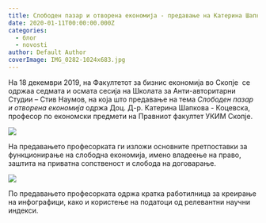 ```yaml
---
title: Слободен пазар и отворена економија - предавање на Катерина Шапкова Коцевска
date: 2020-01-11T00:00:00.000Z
categories:
  - блог
  - novosti
author: Default Author
coverImage: IMG_0282-1024x683.jpg
---
```


На 18 декември 2019, на Факултетот за бизнис економија во Скопје  се одржаа седмата и осмата сесија на Школата за Анти-авторитарни Студии – Стив Наумов, на која што предавање на тема _Слободен пазар и отворена економија_ одржа Доц. Д-р. Катерина Шапкова - Коцевска, професор по економски предмети на Правниот факултет УКИМ Скопје.

![](http://libertaniabackup.local/wp-content/uploads/2020/01/IMG_0281-1024x683.jpg)

На предавањето професорката ги изложи основните претпоставки за функционирање на слободна економија, имено владеење на право, заштита на приватна сопственост и слобода на договарање.

![](http://libertaniabackup.local/wp-content/uploads/2020/01/IMG_0282-1024x683.jpg)

По предавањето професорката одржа кратка работилница за креирање на инфографици, како и користење на податоци од релевантни научни индекси.
